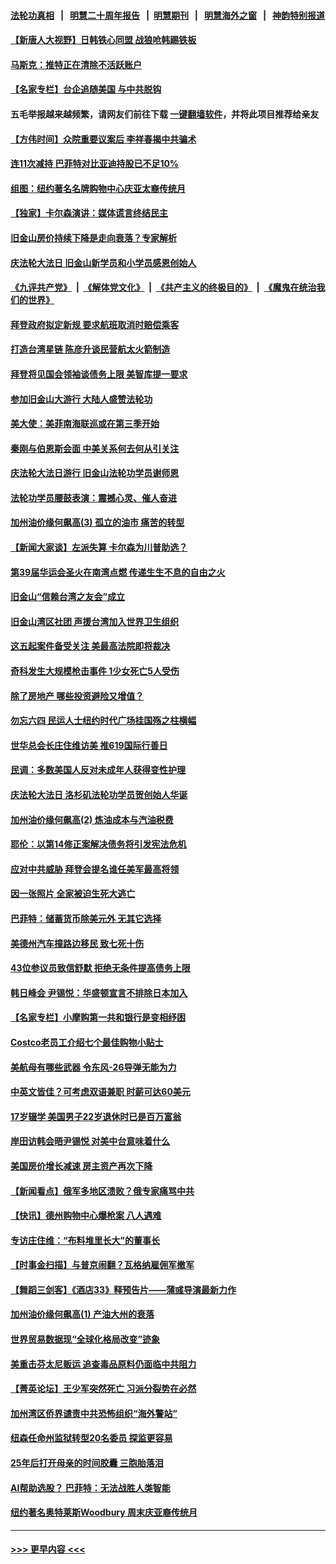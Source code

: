 #### [法轮功真相](https://github.com/gfw-breaker/truth/blob/master/README.md?t=0) &nbsp;&nbsp;|&nbsp;&nbsp; [明慧二十周年报告](https://github.com/gfw-breaker/mh-reports/blob/master/README.md?t=0) &nbsp;&nbsp;|&nbsp;&nbsp;[明慧期刊](https://github.com/gfw-breaker/mh-qikan) &nbsp;&nbsp;|&nbsp;&nbsp; [明慧海外之窗](https://github.com/gfw-breaker/mh-news/blob/master/README.md?t=0) &nbsp;&nbsp;|&nbsp;&nbsp; [神韵特别报道](https://github.com/gfw-breaker/mh-news/blob/master/shenyun.md?t=0)
#### [【新唐人大视野】日韩铁心同盟 战狼呛韩踢铁板](../pages/nsc412/n13991581.md?t=05090643) 
#### [马斯克：推特正在清除不活跃账户](../pages/nsc412/n13991546.md?t=05090643) 
#### [【名家专栏】台企追随美国 与中共脱钩](../pages/nsc412/n13988965.md?t=05090643) 
#### 五毛举报越来越频繁，请网友们前往下载 [一键翻墙软件](https://github.com/gfw-breaker/ssr-accounts)，并将此项目推荐给亲友
#### [【方伟时间】众院重要议案后 李祥春揭中共骗术](../pages/nsc412/n13991443.md?t=05090643) 
#### [连11次减持 巴菲特对比亚迪持股已不足10%](../pages/nsc412/n13991614.md?t=05090643) 
#### [组图：纽约著名名牌购物中心庆亚太裔传统月](../pages/nsc412/n13991497.md?t=05090643) 
#### [【独家】卡尔森演讲：媒体谎言终结民主](../pages/nsc412/n13991576.md?t=05090643) 
#### [旧金山房价持续下降是走向衰落？专家解析](../pages/nsc412/n13991108.md?t=05090643) 
#### [庆法轮大法日 旧金山新学员和小学员感恩创始人](../pages/nsc412/n13991186.md?t=05090643) 
#### [《九评共产党》](https://github.com/begood0513/9ping.md/blob/master/README.md) &nbsp;|&nbsp; [《解体党文化》](../../../../jtdwh.md/blob/master/README.md)  &nbsp;|&nbsp; [《共产主义的终极目的》](../../../../gczydzjmd.md/blob/master/README.md) &nbsp;|&nbsp; [《魔鬼在统治我们的世界》](../../../../mgztzwmdsj.md/blob/master/README.md) 
#### [拜登政府拟定新规 要求航班取消时赔偿乘客](../pages/nsc412/n13991452.md?t=05090643) 
#### [打造台湾星链 陈彦升谈民营航太火箭制造](../pages/nsc412/n13991545.md?t=05090643) 
#### [拜登将见国会领袖谈债务上限 美智库提一要求](../pages/nsc412/n13991450.md?t=05090643) 
#### [参加旧金山大游行 大陆人盛赞法轮功](../pages/nsc412/n13990969.md?t=05090643) 
#### [美大使：美菲南海联巡或在第三季开始](../pages/nsc412/n13991380.md?t=05090643) 
#### [秦刚与伯恩斯会面 中美关系何去何从引关注](../pages/nsc412/n13991473.md?t=05090643) 
#### [庆法轮大法日游行 旧金山法轮功学员谢师恩](../pages/nsc412/n13991116.md?t=05090643) 
#### [法轮功学员腰鼓表演：震撼心灵、催人奋进](../pages/nsc412/n13991007.md?t=05090643) 
#### [加州油价缘何飙高(3) 孤立的油市 痛苦的转型](../pages/nsc412/n13989802.md?t=05090643) 
#### [【新闻大家谈】左派失算 卡尔森为川普助选？](../pages/nsc412/n13991377.md?t=05090643) 
#### [第39届华运会圣火在南湾点燃 传递生生不息的自由之火](../pages/nsc412/n13991097.md?t=05090643) 
#### [旧金山“信赖台湾之友会”成立](../pages/nsc412/n13991085.md?t=05090643) 
#### [旧金山湾区社团 声援台湾加入世界卫生组织](../pages/nsc412/n13991000.md?t=05090643) 
#### [这五起案件备受关注 美最高法院即将裁决](../pages/nsc412/n13990636.md?t=05090643) 
#### [奇科发生大规模枪击事件  1少女死亡5人受伤](../pages/nsc412/n13990978.md?t=05090643) 
#### [除了房地产 哪些投资避险又增值？](../pages/nsc412/n13990965.md?t=05090643) 
#### [勿忘六四 民运人士纽约时代广场挂国殇之柱横幅](../pages/nsc412/n13990593.md?t=05090643) 
#### [世华总会长庄住维访美 推619国际行善日](../pages/nsc412/n13990888.md?t=05090643) 
#### [民调：多数美国人反对未成年人获得变性护理](../pages/nsc412/n13990728.md?t=05090643) 
#### [庆法轮大法日 洛杉矶法轮功学员贺创始人华诞](../pages/nsc412/n13990726.md?t=05090643) 
#### [加州油价缘何飙高(2) 炼油成本与汽油税费](../pages/nsc412/n13989327.md?t=05090643) 
#### [耶伦：以第14修正案解决债务将引发宪法危机](../pages/nsc412/n13990650.md?t=05090643) 
#### [应对中共威胁 拜登会提名谁任美军最高将领](../pages/nsc412/n13990527.md?t=05090643) 
#### [因一张照片 全家被迫生死大逃亡](../pages/nsc412/n13990123.md?t=05090643) 
#### [巴菲特：储蓄货币除美元外 无其它选择](../pages/nsc412/n13990524.md?t=05090643) 
#### [美德州汽车撞路边移民 致七死十伤](../pages/nsc412/n13990563.md?t=05090643) 
#### [43位参议员致信舒默 拒绝无条件提高债务上限](../pages/nsc412/n13990523.md?t=05090643) 
#### [韩日峰会 尹锡悦：华盛顿宣言不排除日本加入](../pages/nsc412/n13990504.md?t=05090643) 
#### [【名家专栏】小摩购第一共和银行是变相纾困](../pages/nsc412/n13990390.md?t=05090643) 
#### [Costco老员工介绍七个最佳购物小贴士](../pages/nsc412/n13988465.md?t=05090643) 
#### [美航母有哪些武器 令东风-26导弹无能为力](../pages/nsc412/n13984834.md?t=05090643) 
#### [中英文皆佳？可考虑双语兼职 时薪可达60美元](../pages/nsc412/n13989897.md?t=05090643) 
#### [17岁辍学 美国男子22岁退休时已是百万富翁](../pages/nsc412/n13989958.md?t=05090643) 
#### [岸田访韩会晤尹锡悦 对美中台意味着什么](../pages/nsc412/n13989914.md?t=05090643) 
#### [美国房价增长减速 房主资产再次下降](../pages/nsc412/n13989837.md?t=05090643) 
#### [【新闻看点】俄军多地区溃败？俄专家痛骂中共](../pages/nsc412/n13989839.md?t=05090643) 
#### [【快讯】德州购物中心爆枪案 八人遇难](../pages/nsc412/n13989831.md?t=05090643) 
#### [专访庄住维：“布料堆里长大”的董事长](../pages/nsc412/n13989366.md?t=05090643) 
#### [【时事金扫描】与普京闹翻？瓦格纳雇佣军撤军](../pages/nsc412/n13989796.md?t=05090643) 
#### [【舞蹈三剑客】《酒店33》释预告片——蒲彧导演最新力作](../pages/nsc412/n13989904.md?t=05090643) 
#### [加州油价缘何飙高(1) 产油大州的衰落](../pages/nsc412/n13988359.md?t=05090643) 
#### [世界贸易数据现“全球化格局改变”迹象](../pages/nsc412/n13989803.md?t=05090643) 
#### [美重击芬太尼贩运 追查毒品原料仍面临中共阻力](../pages/nsc412/n13989834.md?t=05090643) 
#### [【菁英论坛】王少军突然死亡 习派分裂势在必然](../pages/nsc412/n13989835.md?t=05090643) 
#### [加州湾区侨界谴责中共恐怖组织“海外警站”](../pages/nsc412/n13989362.md?t=05090643) 
#### [纽森任命州监狱转型20名委员 探监更容易](../pages/nsc412/n13989804.md?t=05090643) 
#### [25年后打开母亲的时间胶囊 三胞胎落泪](../pages/nsc412/n13989472.md?t=05090643) 
#### [AI帮助选股？ 巴菲特：无法战胜人类智能](../pages/nsc412/n13989764.md?t=05090643) 
#### [纽约著名奥特莱斯Woodbury 周末庆亚裔传统月](../pages/nsc412/n13989303.md?t=05090643) 

----
#### [ >>> 更早内容 <<< ](../indexes/nsc412-earlier.md)
